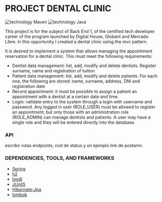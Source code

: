 # PROJECT DENTAL CLINIC
![technology Maven](https://img.shields.io/badge/technology-Maven-blue.svg)
![technology Java](https://img.shields.io/badge/technology-SDK17-blue.svg)

This project is for the subject of Back End 1, of the certified tech developer career of the program launched by Digital House, Globant and Mercado Libre.
In this opportunity I created a dental clinic using the mvc pattern.

It is desired to implement a system that allows managing the appointment reservation for a dental clinic. This must meet the following requirements:
- Dentist data management: list, add, modify and delete dentists. Register surname, name and registration of tuition
- Patient data management: list, add, modify and delete patients. For each one, the following are stored: name, surname, address, DNI and registration date
- Record appointment: it must be possible to assign a patient an appointment with a dentist at a certain date and time.
- Login: validate entry to the system through a login with username and password. Any logged in user (ROLE_USER) must be allowed to register an appointment, but only those with an administration role (ROLE_ADMIN) can manage dentists and patients. A user may have a single role and they will be entered directly into the database.

### API
escribir rutas endpoints, cod de status y un ejemplo
 link de postamn.

### DEPENDENCIES, TOOLS, AND FRAMEWORKS

- [Spring](https://spring.io/) 
- [h2](https://www.h2database.com/html/main.html) 
- [log4j](https://logging.apache.org/log4j/2.x/) 
- [JUnit5](https://junit.org/junit5/) 
- [Hibernate-Jpa](https://spring.io/projects/spring-data-jpa) 
- [lombok](https://projectlombok.org/) 
